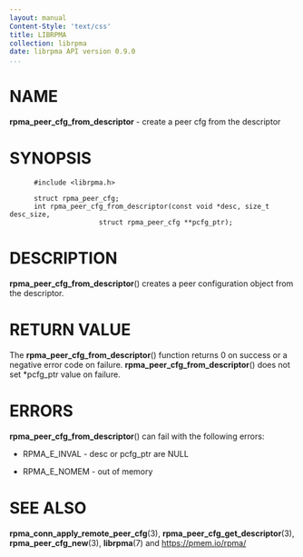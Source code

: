 ```yaml
---
layout: manual
Content-Style: 'text/css'
title: LIBRPMA
collection: librpma
date: librpma API version 0.9.0
...
```


[comment]: <> (SPDX-License-Identifier: BSD-3-Clause)
[comment]: <> (Copyright 2020, Intel Corporation)

NAME
====

**rpma\_peer\_cfg\_from\_descriptor** - create a peer cfg from the
descriptor

SYNOPSIS
========

          #include <librpma.h>

          struct rpma_peer_cfg;
          int rpma_peer_cfg_from_descriptor(const void *desc, size_t desc_size,
                          struct rpma_peer_cfg **pcfg_ptr);

DESCRIPTION
===========

**rpma\_peer\_cfg\_from\_descriptor**() creates a peer configuration
object from the descriptor.

RETURN VALUE
============

The **rpma\_peer\_cfg\_from\_descriptor**() function returns 0 on
success or a negative error code on failure.
**rpma\_peer\_cfg\_from\_descriptor**() does not set \*pcfg\_ptr value
on failure.

ERRORS
======

**rpma\_peer\_cfg\_from\_descriptor**() can fail with the following
errors:

-   RPMA\_E\_INVAL - desc or pcfg\_ptr are NULL

-   RPMA\_E\_NOMEM - out of memory

SEE ALSO
========

**rpma\_conn\_apply\_remote\_peer\_cfg**(3),
**rpma\_peer\_cfg\_get\_descriptor**(3), **rpma\_peer\_cfg\_new**(3),
**librpma**(7) and https://pmem.io/rpma/
